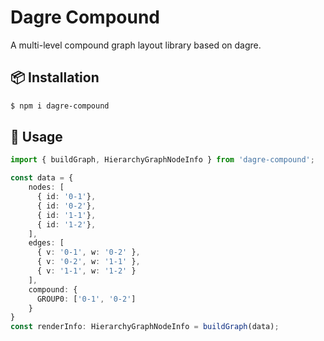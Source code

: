 # Dagre Compound

A multi-level compound graph layout library based on dagre.

## 📦 Installation
```bash
$ npm i dagre-compound
```

## 🔨 Usage
```ts
import { buildGraph, HierarchyGraphNodeInfo } from 'dagre-compound';

const data = {
    nodes: [
      { id: '0-1'},
      { id: '0-2'},
      { id: '1-1'},
      { id: '1-2'},
    ],
    edges: [
      { v: '0-1', w: '0-2' },
      { v: '0-2', w: '1-1' },
      { v: '1-1', w: '1-2' }
    ],
    compound: {
      GROUP0: ['0-1', '0-2']
    }
}
const renderInfo: HierarchyGraphNodeInfo = buildGraph(data);
```

